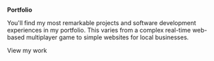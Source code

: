 
**Portfolio**
<divider width="w-1/3" />

You'll find my most remarkable projects and software development experiences in my portfolio. This varies from a complex real-time web-based multiplayer game to simple websites for local businesses.

<nuxt-link to="/category/portfolio" class="text-primary-light dark:text-primary-dark underline hover:no-underline transition">
  View my work
</nxut-link>
